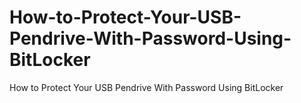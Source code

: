 # How-to-Protect-Your-USB-Pendrive-With-Password-Using-BitLocker
How to Protect Your USB Pendrive With Password Using BitLocker
